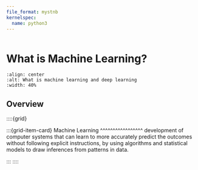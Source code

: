 ```yaml
---
file_format: mystnb
kernelspec:
  name: python3
---
```


```{title} What are Machine Learning?
```

# What is Machine Learning?



```{image} https://media.geeksforgeeks.org/wp-content/uploads/20230413160822/Maachine-Learning.webp
:align: center
:alt: What is machine learning and deep learning
:width: 40%
```

## Overview

::::{grid}

:::{grid-item-card} 
Machine Learning
^^^^^^^^^^^^^^^^^
development of computer systems that can learn to more accurately predict the outcomes without
following explicit instructions, by using algorithms and statistical models to draw inferences from patterns in data.

:::
::::
